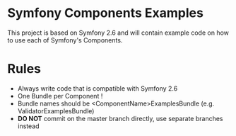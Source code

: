 # Symfony Components Examples

This project is based on Symfony 2.6 and will contain example code on how to use each of Symfony's Components.

# Rules

- Always write code that is compatible with Symfony 2.6
- One Bundle per Component !
- Bundle names should be &lt;ComponentName&gt;ExamplesBundle (e.g. ValidatorExamplesBundle)
- **DO NOT** commit on the master branch directly, use separate branches instead